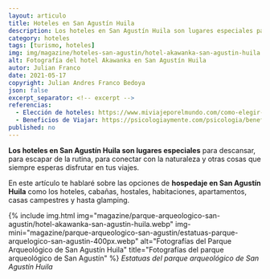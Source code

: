 ```yaml
---
layout: articulo
title: Hoteles en San Agustín Huila
description: Los hoteles en San Agustín Huila son lugares especiales para descansar y conectar con la naturaleza. Encuentra hoteles, cabañas y más aquí. Léelo!
category: hoteles
tags: [turismo, hoteles]
img: img/magazine/hoteles-san-agustin/hotel-akawanka-san-agustin-huila.webp
alt: Fotografía del hotel Akawanka en San Agustín Huila
autor: Julian Franco
date: 2021-05-17
copyright: Julian Andres Franco Bedoya
json: false
excerpt_separator: <!-- excerpt -->
referencias:
  - Elección de hoteles: https://www.miviajeporelmundo.com/como-elegir-un-buen-hotel-para-hospedarte
  - Beneficios de Viajar: https://psicologiaymente.com/psicologia/beneficios-psicologicos-viajar]
published: no
---
```

**Los hoteles en San Agustín Huila son lugares especiales** para descansar, para escapar de la rutina, para conectar con la naturaleza y otras cosas que siempre esperas disfrutar en tus viajes.
<!-- excerpt -->

En este artículo te hablaré sobre las opciones de **hospedaje en San Agustín Huila** como los hoteles, cabañas, hostales, habitaciones, apartamentos, casas campestres y hasta glamping.

<!-- Imágenes AMP -->
{% include img.html img="magazine/parque-arqueologico-san-agustin/hotel-akawanka-san-agustin-huila.webp" img-mini="magazine/parque-arqueologico-san-agustin/estatuas-parque-arquelogico-san-agustin-400px.webp" alt="Fotografías del Parque Arqueológico de San Agustín Huila" title="Fotografías del parque arqueológico de San Agustín" %}
*Estatuas del parque arqueológico de San Agustín Huila*